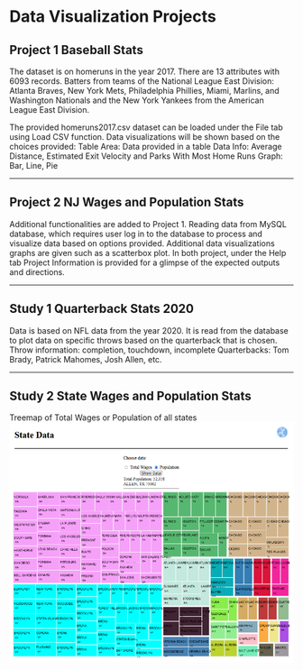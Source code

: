 # Data Visualization Projects
## Project 1 Baseball Stats
The dataset is on homeruns in the year 2017. There are 13 attributes with 6093 records. Batters from teams of the National League East Division: Atlanta Braves, New York Mets, Philadelphia Phillies, Miami, Marlins, and Washington Nationals and the New York Yankees from the American League East Division.

The provided homeruns2017.csv dataset can be loaded under the File tab using Load CSV function.
Data visualizations will be shown based on the choices provided:
    Table Area: Data provided in a table
    Data Info: Average Distance,  Estimated Exit Velocity and Parks With Most Home Runs
    Graph: Bar, Line, Pie
***
## Project 2 NJ Wages and Population Stats
Additional functionalities are added to Project 1. 
Reading data from MySQL database, which requires user log in to the database to process and visualize data based on options provided.
Additional data visualizations graphs are given such as a scatterbox plot.
In both project, under the Help tab Project Information is provided for a glimpse of the expected outputs and directions.
***
## Study 1 Quarterback Stats 2020
Data is based on NFL data from the year 2020. It is read from the database to plot data on specific throws based on the quarterback that is chosen.
Throw information: completion, touchdown, incomplete
Quarterbacks: Tom Brady, Patrick Mahomes, Josh Allen, etc.
***
## Study 2 State Wages and Population Stats
Treemap of Total Wages or Population of all states
![Treemap](./img/treemap.png)